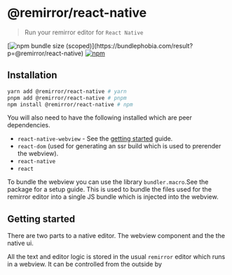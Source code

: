# @remirror/react-native

> Run your remirror editor for `React Native`

[![npm bundle size (scoped)](https://img.shields.io/bundlephobia/minzip/@remirror/react-native.svg?)](https://bundlephobia.com/result?p=@remirror/react-native) [![npm](https://img.shields.io/npm/dm/@remirror/react-native.svg?&logo=npm)](https://www.npmjs.com/package/@remirror/react-native)

## Installation

```bash
yarn add @remirror/react-native # yarn
pnpm add @remirror/react-native # pnpm
npm install @remirror/react-native # npm
```

You will also need to have the following installed which are peer dependencies.

- `react-native-webview` - See the [getting started](https://github.com/react-native-webview/react-native-webview/blob/c5ae9193bd1082e97e739dba41db0db03213faa9/docs/Getting-Started.md) guide.
- `react-dom` (used for generating an ssr build which is used to prerender the webview).
- `react-native`
- `react`

To bundle the webview you can use the library `bundler.macro`.See the package for a setup guide. This is used to bundle the files used for the remirror editor into a single JS bundle which is injected into the webview.

## Getting started

There are two parts to a native editor. The webview component and the the native ui.

All the text and editor logic is stored in the usual `remirror` editor which runs in a webview. It can be controlled from the outside by
